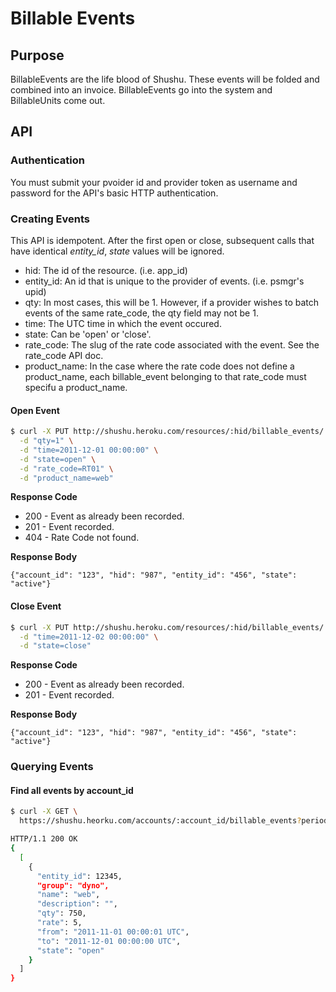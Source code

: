 # Billable Events

## Purpose

BillableEvents are the life blood of Shushu. These events will be folded and
combined into an invoice. BillableEvents go into the system and BillableUnits
come out.

## API

### Authentication

You must submit your pvoider id and provider token as username and password for
the API's basic HTTP authentication.

### Creating Events

This API is idempotent. After the first open or close, subsequent
calls that have identical *entity_id*, *state* values will be ignored.

* hid: The id of the resource. (i.e. app_id)
* entity_id: An id that is unique to the provider of events. (i.e. psmgr's upid)
* qty: In most cases, this will be 1. However, if a provider wishes to batch events of the same rate_code, the qty field may not be 1.
* time: The UTC time in which the event occured.
* state: Can be 'open' or 'close'.
* rate_code: The slug of the rate code associated with the event. See the rate_code API doc.
* product_name: In the case where the rate code does not define a product_name, each billable_event belonging to that rate_code must specifu a product_name.

#### Open Event

```bash
$ curl -X PUT http://shushu.heroku.com/resources/:hid/billable_events/:entity_id \
  -d "qty=1" \
  -d "time=2011-12-01 00:00:00" \
  -d "state=open" \
  -d "rate_code=RT01" \
  -d "product_name=web"
```

**Response Code**

* 200 - Event as already been recorded.
* 201 - Event recorded.
* 404 - Rate Code not found.

**Response Body**

```
{"account_id": "123", "hid": "987", "entity_id": "456", "state": "active"}
```


#### Close Event

```bash
$ curl -X PUT http://shushu.heroku.com/resources/:hid/billable_events/:entity_id \
  -d "time=2011-12-02 00:00:00" \
  -d "state=close"
```

**Response Code**

* 200 - Event as already been recorded.
* 201 - Event recorded.

**Response Body**

```
{"account_id": "123", "hid": "987", "entity_id": "456", "state": "active"}
```

### Querying Events

#### Find all events by account_id

```bash
$ curl -X GET \
  https://shushu.heorku.com/accounts/:account_id/billable_events?period_start=2011-11-01&period_end=2011-12-01

HTTP/1.1 200 OK
{
  [
    {
      "entity_id": 12345,
      "group": "dyno",
      "name": "web",
      "description": "",
      "qty": 750,
      "rate": 5,
      "from": "2011-11-01 00:00:01 UTC",
      "to": "2011-12-01 00:00:00 UTC",
      "state": "open"
    }
  ]
}
```

